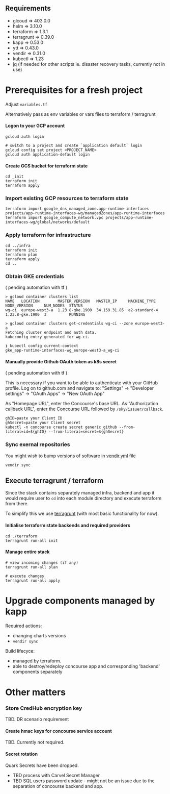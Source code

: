 
## Requirements
* glcoud => 403.0.0
* helm => 3.10.0
* terraform => 1.3.1
* terragrunt => 0.39.0
* kapp => 0.53.0
* ytt =>  0.43.0
* vendir => 0.31.0
* kubectl => 1.23
* jq (if needed for other scripts ie. disaster recovery tasks, currently not in use)



# Prerequisites for a fresh project
Adjust `variables.tf` 

Alternatively pass as env variables or vars files to terraform / terragrunt 
#### Logon to your GCP account

```
gcloud auth login

# switch to a project and create `application default` login
gcloud config set project <PROJECT_NAME>
gcloud auth application-default login
```

#### Create GCS bucket for terraform state
```
cd _init
terraform init
terraform apply
```


### Import existing GCP resources to terraform state

```
terraform import google_dns_managed_zone.app-runtime-interfaces projects/app-runtime-interfaces-wg/managedZones/app-runtime-interfaces
terraform import google_compute_network.vpc projects/app-runtime-interfaces-wg/global/networks/default
```


### Apply terraform for infrastructure

```
cd ../infra
terraform init
terraform plan
terraform apply
cd ..
```
### Obtain GKE credentials
( pending automation with tf )
```
> gcloud container clusters list
NAME   LOCATION        MASTER_VERSION   MASTER_IP     MACHINE_TYPE   NODE_VERSION     NUM_NODES  STATUS
wg-ci  europe-west3-a  1.23.8-gke.1900  34.159.31.85  e2-standard-4  1.23.8-gke.1900  3          RUNNING

> gcloud container clusters get-credentials wg-ci --zone europe-west3-a
Fetching cluster endpoint and auth data.
kubeconfig entry generated for wg-ci.

❯ kubectl config current-context
gke_app-runtime-interfaces-wg_europe-west3-a_wg-ci
```


#### Manually provide Github OAuth token as k8s secret
( pending automation with tf )

This is necessary if you want to be able to authenticate with your GitHub profile. Log on to github.com and navigate to:
"Settings" -> "Developer settings" -> "OAuth Apps" -> "New OAuth App"

As "Homepage URL", enter the Concourse's base URL. As "Authorization callback URL", enter the Concourse URL followed
by `/sky/issuer/callback`.

```
ghID=paste your Client ID
ghSecret=paste your Client secret
kubectl -n concourse create secret generic github --from-literal=id=${ghID} --from-literal=secret=${ghSecret}
```


### Sync exernal repositories
You might wish to bump versions of software in [vendir.yml](vendir.yml) file
```
vendir sync
```
## Execute terragrunt / terraform
Since the stack contains separately managed infra, backend and app it would require user to `cd` into each module directory and execute terraform from there.

To simplify this we use [terragrunt](https://terragrunt.gruntwork.io/) (with most basic functionality for now).

#### Initialise terraform state backends and required providers
```
cd ./terraform
terragrunt run-all init
```

#### Manage entire stack
```
# view incoming changes (if any)
terragrunt run-all plan

# execute changes
terragrunt run-all apply
```


# Upgrade components managed by kapp
Required actions:
* changing charts versions
* `vendir sync`
  
Build lifecyce:
* managed by terraform.
* able to destroy/redeploy concourse app and corresponding 'backend' components separately

# Other matters
### Store CredHub encryption key
TBD. DR scenario requirement
#### Create hmac keys for concourse service account
TBD. Currently not required.

#### Secret rotation
Quark Secrets have been dropped. 
* TBD process with Carvel Secret Manager
* TBD SQL users password update - might not be an issue due to the separation of concourse backend and app.